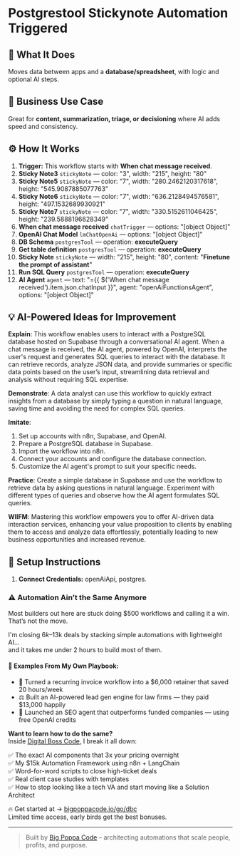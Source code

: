 # Postgrestool Stickynote Automation Triggered
## 🚀 What It Does
Moves data between apps and a **database/spreadsheet**, with logic and optional AI steps.

## 💼 Business Use Case
Great for **content, summarization, triage, or decisioning** where AI adds speed and consistency.

## ⚙️ How It Works
1. **Trigger:** This workflow starts with **When chat message received**.
2. **Sticky Note3** `stickyNote` — color: "3", width: "215", height: "80"
3. **Sticky Note5** `stickyNote` — color: "7", width: "280.2462120317618", height: "545.9087885077763"
4. **Sticky Note6** `stickyNote` — color: "7", width: "636.2128494576581", height: "497.1532689930921"
5. **Sticky Note7** `stickyNote` — color: "7", width: "330.5152611046425", height: "239.5888196628349"
6. **When chat message received** `chatTrigger` — options: "[object Object]"
7. **OpenAI Chat Model** `lmChatOpenAi` — options: "[object Object]"
8. **DB Schema** `postgresTool` — operation: **executeQuery**
9. **Get table definition** `postgresTool` — operation: **executeQuery**
10. **Sticky Note** `stickyNote` — width: "215", height: "80", content: "**Finetune the prompt of assistant**"
11. **Run SQL Query** `postgresTool` — operation: **executeQuery**
12. **AI Agent** `agent` — text: "={{ $('When chat message received').item.json.chatInput }}", agent: "openAiFunctionsAgent", options: "[object Object]"

## 💡 AI-Powered Ideas for Improvement
**Explain**: This workflow enables users to interact with a PostgreSQL database hosted on Supabase through a conversational AI agent. When a chat message is received, the AI agent, powered by OpenAI, interprets the user's request and generates SQL queries to interact with the database. It can retrieve records, analyze JSON data, and provide summaries or specific data points based on the user’s input, streamlining data retrieval and analysis without requiring SQL expertise.

**Demonstrate**: A data analyst can use this workflow to quickly extract insights from a database by simply typing a question in natural language, saving time and avoiding the need for complex SQL queries.

**Imitate**: 
1. Set up accounts with n8n, Supabase, and OpenAI.
2. Prepare a PostgreSQL database in Supabase.
3. Import the workflow into n8n.
4. Connect your accounts and configure the database connection.
5. Customize the AI agent's prompt to suit your specific needs.

**Practice**: Create a simple database in Supabase and use the workflow to retrieve data by asking questions in natural language. Experiment with different types of queries and observe how the AI agent formulates SQL queries.

**WIIFM**: Mastering this workflow empowers you to offer AI-driven data interaction services, enhancing your value proposition to clients by enabling them to access and analyze data effortlessly, potentially leading to new business opportunities and increased revenue.

## 🔧 Setup Instructions
1. **Connect Credentials:** openAiApi, postgres.

### ⚠️ Automation Ain’t the Same Anymore

Most builders out here are stuck doing $500 workflows and calling it a win.  
That’s not the move.  

I'm closing $6k–$13k deals by stacking simple automations with lightweight AI...  
and it takes me under 2 hours to build most of them.

#### 🧠 Examples From My Own Playbook:
- 🔁 Turned a recurring invoice workflow into a $6,000 retainer that saved 20 hours/week  
- ⚖️ Built an AI-powered lead gen engine for law firms — they paid $13,000 happily  
- 🚀 Launched an SEO agent that outperforms funded companies — using free OpenAI credits  

**Want to learn how to do the same?**  
Inside [Digital Boss Code](https://bigpoppacode.io/go/dbc), I break it all down:

✅ The exact AI components that 3x your pricing overnight  
✅ My $15k Automation Framework using n8n + LangChain  
✅ Word-for-word scripts to close high-ticket deals  
✅ Real client case studies with templates  
✅ How to stop looking like a tech VA and start moving like a Solution Architect  

🔥 Get started at → [bigpoppacode.io/go/dbc](https://bigpoppacode.io/go/dbc)  
Limited time access, early birds get the best bonuses.

---
> Built by [Big Poppa Code](https://bigpoppacode.io) – architecting automations that scale people, profits, and purpose.
